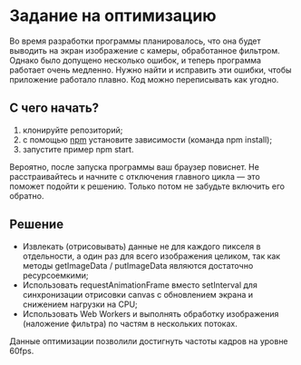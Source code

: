 Задание на оптимизацию
======================

Во время разработки программы планировалось, что она будет выводить на экран изображение с камеры, обработанное фильтром.
Однако было допущено несколько ошибок, и теперь программа работает очень медленно. Нужно найти и исправить эти ошибки,
чтобы приложение работало плавно. Код можно переписывать как угодно.


С чего начать?
--------------

1. клонируйте репозиторий;
2. с помощью [npm](https://npmjs.org) установите зависимости (команда npm install);
3. запустите пример npm start.


Вероятно, после запуска программы ваш браузер повиснет. Не расстраивайтесь и начните с отключения главного
цикла — это поможет подойти к решению. Только потом не забудьте включить его обратно.

Решение
--------------
- Извлекать (отрисовывать) данные не для каждого пикселя в отдельности, а один раз для всего изображения целиком, так как методы getImageData / putImageData являются достаточно ресурсоемкими;
- Использовать requestAnimationFrame вместо setInterval для синхронизации отрисовки canvas с обновлением экрана и снижением нагрузки на CPU;
- Использовать Web Workers и выполнять обработку изображения (наложение фильтра) по частям в нескольких потоках.

Данные оптимизации позволили достигнуть частоты кадров на уровне 60fps.
